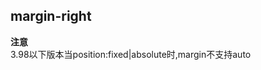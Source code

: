 ## margin-right


<!-- CSSJSON.margin-right.description -->

<!-- CSSJSON.margin-right.syntax -->

<!-- CSSJSON.margin-right.values -->

<!-- CSSJSON.margin-right.defaultValue -->

<!-- CSSJSON.margin-right.unixTags -->

**注意**  
3.98以下版本当position:fixed|absolute时,margin不支持auto

<!-- CSSJSON.margin-right.compatibility -->

<!-- CSSJSON.margin-right.reference -->
